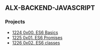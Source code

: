 ## ALX-BACKEND-JAVASCRIPT

### Projects
- [1224 0x00. ES6 Basics](https://github.com/hamdani2020/alx-backend-javascript/tree/master/0x00-ES6_basic)
- [1225 0x01. ES6 Promises](https://github.com/hamdani2020/alx-backend-javascript/tree/master/0x01-ES6_promise)
- [1226 0x02. ES6 classes](https://github.com/hamdani2020/alx-backend-javascript/tree/master/0x02-ES6_classes)
